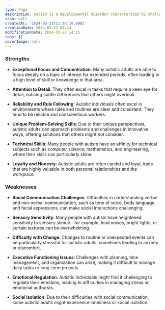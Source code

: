 ```yaml
---
type: Page
description: Autism is a developmental disorder characterized by challenges with social interaction, communication, and by restricted and repetitive behavior.
icon: null
createdAt: '2024-03-22T11:14:19.896Z'
creationDate: 2024-03-22 04:14
modificationDate: 2024-03-22 14:25
tags: []
coverImage: null
---
```



### Strengths

- **Exceptional Focus and Concentration**: Many autistic adults are able to focus deeply on a topic of interest for extended periods, often leading to a high level of skill or knowledge in that area.

- **Attention to Detail**: They often excel in tasks that require a keen eye for detail, noticing subtle differences that others might overlook.

- **Reliability and Rule Following**: Autistic individuals often excel in environments where rules and routines are clear and consistent. They tend to be reliable and conscientious workers.

- **Unique Problem-Solving Skills**: Due to their unique perspectives, autistic adults can approach problems and challenges in innovative ways, offering solutions that others might not consider.

- **Technical Skills**: Many people with autism have an affinity for technical subjects such as computer science, mathematics, and engineering, where their skills can particularly shine.

- **Loyalty and Honesty**: Autistic adults are often candid and loyal, traits that are highly valuable in both personal relationships and the workplace.

### Weaknesses

- **Social Communication Challenges**: Difficulties in understanding verbal and non-verbal communication, such as tone of voice, body language, and facial expressions, can make social interactions challenging.

- **Sensory Sensitivity**: Many people with autism have heightened sensitivity to sensory stimuli – for example, loud noises, bright lights, or certain textures can be overwhelming.

- **Difficulty with Change**: Changes to routine or unexpected events can be particularly stressful for autistic adults, sometimes leading to anxiety or discomfort.

- **Executive Functioning Issues**: Challenges with planning, time management, and organization can arise, making it difficult to manage daily tasks or long-term projects.

- **Emotional Regulation**: Autistic individuals might find it challenging to regulate their emotions, leading to difficulties in managing stress or emotional outbursts.

- **Social Isolation**: Due to their difficulties with social communication, some autistic adults might experience loneliness or social isolation.


